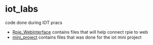 # iot_labs

code done during IOT pracs

* [Rpie_WebInterface]() contains files that will help connect rpie to web
* [mini_project]() contains files that was done for the iot mini project